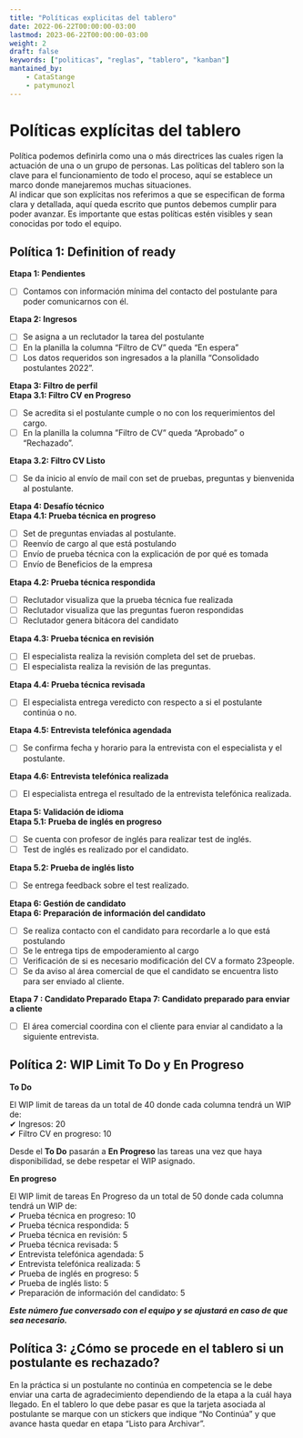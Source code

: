 ```yaml
---
title: "Políticas explicitas del tablero"
date: 2022-06-22T00:00:00-03:00
lastmod: 2023-06-22T00:00:00-03:00
weight: 2
draft: false
keywords: ["politicas", "reglas", "tablero", "kanban"]
mantained_by:
    - CataStange
    - patymunozl
---
```


# Políticas explícitas del tablero

Política podemos definirla como una o más directrices las cuales rigen la actuación de una o un grupo de personas.
Las políticas del tablero son la clave para el funcionamiento de todo el proceso, aquí se establece un marco donde manejaremos muchas situaciones.  
Al indicar que son explícitas nos referimos a que se especifican de forma clara y detallada, aquí queda escrito que puntos debemos cumplir para poder avanzar. Es importante que estas políticas estén visibles y sean conocidas por todo el equipo.

## Política 1: Definition of ready

**Etapa 1: Pendientes**

-   [ ] Contamos con información mínima del contacto del postulante para poder comunicarnos con él.

**Etapa 2: Ingresos**

-   [ ] Se asigna a un reclutador la tarea del postulante
-   [ ] En la planilla la columna “Filtro de CV” queda “En espera”
-   [ ] Los datos requeridos son ingresados a la planilla “Consolidado postulantes 2022”.

**Etapa 3: Filtro de perfil**  
**Etapa 3.1: Filtro CV en Progreso**

-   [ ] Se acredita si el postulante cumple o no con los requerimientos del cargo.
-   [ ] En la planilla la columna ”Filtro de CV” queda “Aprobado” o “Rechazado”.

**Etapa 3.2: Filtro CV Listo**

-   [ ] Se da inicio al envío de mail con set de pruebas, preguntas y bienvenida al postulante.

**Etapa 4: Desafío técnico**  
**Etapa 4.1: Prueba técnica en progreso**

-   [ ] Set de preguntas enviadas al postulante.
-   [ ] Reenvío de cargo al que está postulando
-   [ ] Envío de prueba técnica con la explicación de por qué es tomada
-   [ ] Envío de Beneficios de la empresa

**Etapa 4.2: Prueba técnica respondida**

-   [ ] Reclutador visualiza que la prueba técnica fue realizada
-   [ ] Reclutador visualiza que las preguntas fueron respondidas
-   [ ] Reclutador genera bitácora del candidato

**Etapa 4.3: Prueba técnica en revisión**

-   [ ] El especialista realiza la revisión completa del set de pruebas.
-   [ ] El especialista realiza la revisión de las preguntas.

**Etapa 4.4: Prueba técnica revisada**

-   [ ] El especialista entrega veredicto con respecto a si el postulante continúa o no.

**Etapa 4.5: Entrevista telefónica agendada**

-   [ ] Se confirma fecha y horario para la entrevista con el especialista y el postulante.

**Etapa 4.6: Entrevista telefónica realizada**

-   [ ] El especialista entrega el resultado de la entrevista telefónica realizada.

**Etapa 5: Validación de idioma**  
**Etapa 5.1: Prueba de inglés en progreso**

-   [ ] Se cuenta con profesor de inglés para realizar test de inglés.
-   [ ] Test de inglés es realizado por el candidato.

**Etapa 5.2: Prueba de inglés listo**

-   [ ] Se entrega feedback sobre el test realizado.

**Etapa 6: Gestión de candidato**  
**Etapa 6: Preparación de información del candidato**

-   [ ] Se realiza contacto con el candidato para recordarle a lo que está postulando
-   [ ] Se le entrega tips de empoderamiento al cargo
-   [ ] Verificación de si es necesario modificación del CV a formato 23people.
-   [ ] Se da aviso al área comercial de que el candidato se encuentra listo para ser enviado al cliente.

**Etapa 7 : Candidato Preparado**
**Etapa 7: Candidato preparado para enviar a cliente**

-   [ ] El área comercial coordina con el cliente para enviar al candidato a la siguiente entrevista.

## Política 2: WIP Limit To Do y En Progreso

**To Do**

El WIP limit de tareas da un total de 40 donde cada columna tendrá un WIP de:  
✔ Ingresos: 20  
✔ Filtro CV en progreso: 10

Desde el **To Do** pasarán a **En Progreso** las tareas una vez que haya disponibilidad, se debe respetar el WIP asignado.

**En progreso**

El WIP limit de tareas En Progreso da un total de 50 donde cada columna tendrá un WIP de:  
✔ Prueba técnica en progreso: 10  
✔ Prueba técnica respondida: 5  
✔ Prueba técnica en revisión: 5  
✔ Prueba técnica revisada: 5  
✔ Entrevista telefónica agendada: 5  
✔ Entrevista telefónica realizada: 5  
✔ Prueba de inglés en progreso: 5  
✔ Prueba de inglés listo: 5  
✔ Preparación de información del candidato: 5

**_Este número fue conversado con el equipo y se ajustará en caso de que sea necesario._**

## Política 3: ¿Cómo se procede en el tablero si un postulante es rechazado?

En la práctica si un postulante no continúa en competencia se le debe enviar una carta de agradecimiento dependiendo de la etapa a la cuál haya llegado.
En el tablero lo que debe pasar es que la tarjeta asociada al postulante se marque con un stickers que indique “No Continúa” y que avance hasta quedar en etapa “Listo para Archivar”.
